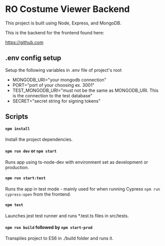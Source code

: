 # RO Costume Viewer Backend

This project is built using Node, Express, and MongoDB.

This is the backend for the frontend found here:

https://github.com

## .env config setup

Setup the following variables in .env file of project's root

- MONGODB_URI="your mongodb connection"
- PORT="port of your choosing ex. 3001"
- TEST_MONGODB_URI="must not be the same as MONGODB_URI. This is the connection to the test database"
- SECRET="secret string for signing tokens"

## Scripts

#### `npm install`

Install the project dependencies.

#### `npm run dev` or `npm start`

Runs app using ts-node-dev with environment set as development or production.

#### `npm run start:test`

Runs the app in test mode - mainly used for when running Cypress `npm run cypress:open` from the frontend.

#### `npm test`

Launches jest test runner and runs \*.test.ts files in src/tests.

#### `npm run build` followed by `npm start-prod`

Transpiles project to ES6 in ./build folder and runs it.
